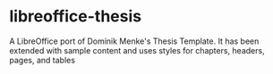 libreoffice-thesis
==================

A LibreOffice port of Dominik Menke's Thesis Template. It has been extended with sample content and uses styles for chapters, headers, pages, and tables
